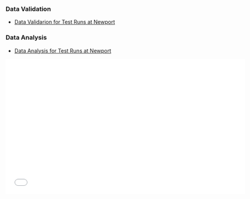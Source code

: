 

### Data Validation  
- [Data Validarion for Test Runs at Newport](Cleaned/)

### Data Analysis  
- [Data Analysis for Test Runs at Newport](Validated/)


<div class="flex-video"><iframe width="640" height="360" src="Videos/R04-Lap06.MOV" frameborder="0" allowfullscreen></iframe></div>
